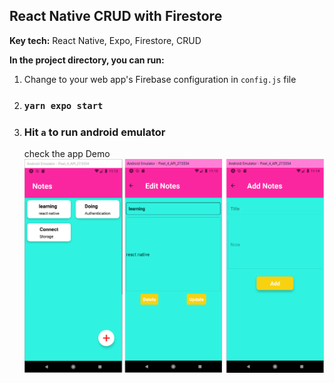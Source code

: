 ## React Native CRUD with Firestore

**Key tech:**
React Native, Expo, Firestore, CRUD 
 
**In the project directory, you can run:**

1. Change to your web app's Firebase configuration in `config.js` file
2. ### `yarn expo start`
3. ### Hit `a` to run android emulator
   check the app Demo
   ![Screenshot](Demo.png)
